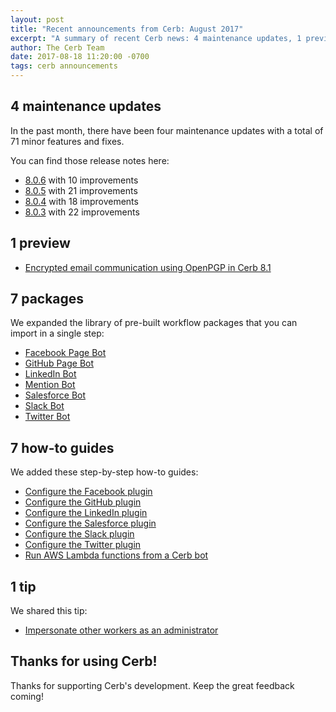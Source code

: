 ```yaml
---
layout: post
title: "Recent announcements from Cerb: August 2017"
excerpt: "A summary of recent Cerb news: 4 maintenance updates, 1 preview, 7 packages, 7 how-to guides, and 1 tip."
author: The Cerb Team
date: 2017-08-18 11:20:00 -0700
tags: cerb announcements
---
```


## 4 maintenance updates

In the past month, there have been four maintenance updates with a total of 71 minor features and fixes.

You can find those release notes here:

* [8.0.6](/releases/8.0.6/) with 10 improvements
* [8.0.5](/releases/8.0.5/) with 21 improvements
* [8.0.4](/releases/8.0.4/) with 18 improvements
* [8.0.3](/releases/8.0.3/) with 22 improvements

## 1 preview

* [Encrypted email communication using OpenPGP in Cerb 8.1](/blog/2017/08/16/Encrypted-email/)

## 7 packages

We expanded the library of pre-built workflow packages that you can import in a single step:

* [Facebook Page Bot](/packages/facebook-page-bot/)
* [GitHub Page Bot](/packages/github-bot/)
* [LinkedIn Bot](/packages/linkedin-bot/)
* [Mention Bot](/packages/mention-bot/)
* [Salesforce Bot](/packages/salesforce-bot/)
* [Slack Bot](/packages/slack-bot/)
* [Twitter Bot](/packages/twitter-bot/)

## 7 how-to guides

We added these step-by-step how-to guides:

* [Configure the Facebook plugin](/guides/integrations/facebook/configure-plugin/)
* [Configure the GitHub plugin](/guides/integrations/github/configure-plugin/)
* [Configure the LinkedIn plugin](/guides/integrations/linkedin/configure-plugin/)
* [Configure the Salesforce plugin](/guides/integrations/salesforce/configure-plugin/)
* [Configure the Slack plugin](/guides/integrations/slack/configure-plugin/)
* [Configure the Twitter plugin](/guides/integrations/twitter/configure-plugin/)
* [Run AWS Lambda functions from a Cerb bot](/guides/integrations/aws/lambda/)

## 1 tip

We shared this tip:

* [Impersonate other workers as an administrator](/tips/impersonation/)

## Thanks for using Cerb!

Thanks for supporting Cerb's development.  Keep the great feedback coming!
